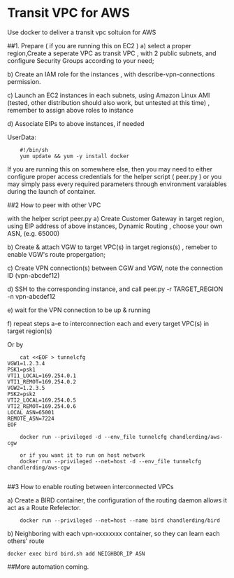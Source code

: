 # Transit VPC for AWS

Use docker to deliver a transit vpc soltuion for AWS

##1. Prepare ( if you are running this on EC2 )
a) select a proper region,Create a seperate VPC as transit VPC , with 2 public subnets, and configure Security Groups according to your need;

b) Create an IAM role for the instances , with describe-vpn-connections permission.

c) Launch an EC2 instances in each subnets, using Amazon Linux AMI (tested, other distribution should also work, but untested at this time) , remember to assign above roles to instance

d) Associate EIPs to above instances, if needed

UserData:
```
	#!/bin/sh
	yum update && yum -y install docker
```

If you are running this on somewhere else, then you may need to either configure proper access credentials for the helper script ( peer.py ) or you may simply pass every required parameters through environment varaiables during the launch of container.


##2 How to peer with other VPC

with the helper script peer.py 
a) Create Customer Gateway in target region, using EIP address of above instances, Dynamic Routing , choose your own ASN, (e.g. 65000)

b) Create & attach VGW to target VPC(s) in target regions(s) , remeber to enable VGW's route propergation;

c) Create VPN connection(s) between CGW and VGW, note the connection ID  (vpn-abcdef12)

d) SSH to the corresponding instance, and call peer.py -r TARGET_REGION -n vpn-abcdef12 

e) wait for the VPN connection to be up & running

f) repeat steps a-e to interconnection each and every target VPC(s) in target region(s) 

Or by 

```
	cat <<EOF > tunnelcfg
VGW1=1.2.3.4
PSK1=psk1
VTI1_LOCAL=169.254.0.1
VTI1_REMOT=169.254.0.2
VGW2=1.2.3.5
PSK2=psk2
VTI2_LOCAL=169.254.0.5
VTI2_REMOT=169.254.0.6
LOCAL_ASN=65001
REMOTE_ASN=7224
EOF

	docker run --privileged -d --env_file tunnelcfg chandlerding/aws-cgw 
	
	or if you want it to run on host network
	docker run --privileged --net=host -d --env_file tunnelcfg chandlerding/aws-cgw 
	
```

##3 How to enable routing between interconnected VPCs

a) Create a BIRD container, the configuration of the routing daemon allows it act as a Route Refelector.
```
	docker run --privileged --net=host --name bird chandlerding/bird 
```
b) Neighboring with each vpn-xxxxxxxx container, so they can learn each others' route  
```
docker exec bird bird.sh add NEIGHBOR_IP ASN
```

##More automation coming.
